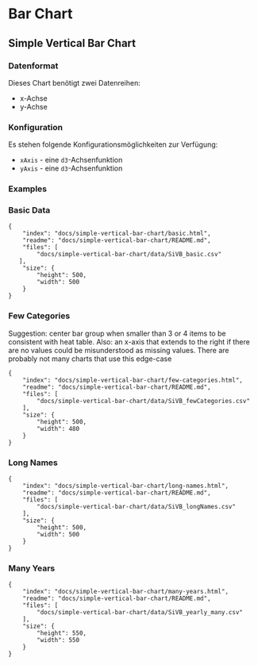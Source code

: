 # Bar Chart

## Simple Vertical Bar Chart

### Datenformat

Dieses Chart benötigt zwei Datenreihen:

* x-Achse
* y-Achse

### Konfiguration

Es stehen folgende Konfigurationsmöglichkeiten zur Verfügung:

* `xAxis` - eine `d3`-Achsenfunktion
* `yAxis` - eine `d3`-Achsenfunktion

### Examples

### Basic Data

```project
{
    "index": "docs/simple-vertical-bar-chart/basic.html",
    "readme": "docs/simple-vertical-bar-chart/README.md",
    "files": [
        "docs/simple-vertical-bar-chart/data/SiVB_basic.csv"
   ],
    "size": {
        "height": 500,
        "width": 500
    }
}
```

### Few Categories

Suggestion: center bar group when smaller than 3 or 4 items to be consistent with heat table. Also: an x-axis that extends to the right if there are no values could be misunderstood as missing values. There are probably not many charts that use this edge-case

```project
{
    "index": "docs/simple-vertical-bar-chart/few-categories.html",
    "readme": "docs/simple-vertical-bar-chart/README.md",
    "files": [
        "docs/simple-vertical-bar-chart/data/SiVB_fewCategories.csv"
    ],
    "size": {
        "height": 500,
        "width": 480
    }
}
```

### Long Names

```project
{
    "index": "docs/simple-vertical-bar-chart/long-names.html",
    "readme": "docs/simple-vertical-bar-chart/README.md",
    "files": [
        "docs/simple-vertical-bar-chart/data/SiVB_longNames.csv"
    ],
    "size": {
        "height": 500,
        "width": 500
    }
}
```

### Many Years

```project
{
    "index": "docs/simple-vertical-bar-chart/many-years.html",
    "readme": "docs/simple-vertical-bar-chart/README.md",
    "files": [
        "docs/simple-vertical-bar-chart/data/SiVB_yearly_many.csv"
    ],
    "size": {
        "height": 550,
        "width": 550
    }
}
```
